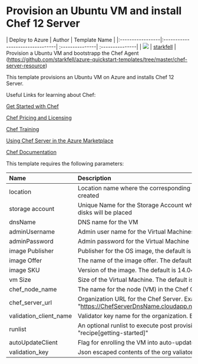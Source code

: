 # Provision an Ubuntu VM and install Chef 12 Server

| Deploy to Azure  | Author                          | Template Name   |
|:-----------------|:--------------------------------| :---------------| :---------------|
| <a href="https://portal.azure.com/#create/Microsoft.Template/uri/https%3A%2F%2Fraw.githubusercontent.com%2Fstarkfell%2Fazure-quickstart-templates%2Fmaster%2Fchef-server-resource%2Fazuredeploy.json" target="_blank"><img src="http://azuredeploy.net/deploybutton_small.png"/></a> | [starkfell](https://github.com/starkfell) | Provision a Ubuntu VM and  bootstrapp the Chef Agent (https://github.com/starkfell/azure-quickstart-templates/tree/master/chef-server-resource)


 This template provisions an Ubuntu VM on Azure and installs Chef 12 Server.

Useful Links for learning about Chef:

<a href="http://learn.chef.io/" target="_blank">Get Started with Chef</a>

<a href="https://www.chef.io/chef/#plans-and-pricingx" target="_blank">Chef Pricing and Licensing</a>

<a href="https://www.chef.io/training/" target="_blank">Chef Training</a>

<a href="https://docs.chef.io/azure_portal.html#azure-marketplace" target="_blank">Using Chef Server in the Azure Marketplace</a>

<a href="http://docs.chef.io/" target="_blank">Chef Documentation</a>


 This template requires the following parameters:


| Name             | Description                     |
|:-----------------| :--------------------------------|
| location | Location name where the corresponding Azure artifacts will be created |
| storage account  | Unique  Name for the Storage Account where the Virtual Machine's disks will be placed |
| dnsName | DNS name for the VM |
| adminUsername  | Admin user name for the Virtual Machines  |
| adminPassword  | Admin password for the Virtual Machine  |
| image Publisher <Optional> | Publisher for the OS image, the default is Canonical|
| image Offer <Optional> | The name of the image offer. The default is Ubuntu |
| image SKU  <Optional> | Version of the image. The default is 14.04.2-LTS |
| vm Size  <Optional> | Size of the Virtual Machine. The default is Standard_A0 |
| chef_node_name | The name for the node (VM) in the Chef Organization |
| chef_server_url | Organization URL for the Chef Server. Example "https://ChefServerDnsName.cloudapp.net/organizations/Orgname"|
| validation_client_name | Validator key name for the organization. Example : MyOrg-validator |
| runlist <Optional> | An optional runlist to execute post provisioning. Example "recipe[getting-started]" |
| autoUpdateClient <Optional> | Flag for enrolling the VM into auto-updates. The default is 'false.''|
| validation_key | Json escaped contents of the org valiator pem file.|
